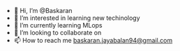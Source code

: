 - 👋 Hi, I’m @Baskaran
- 👀 I’m interested in learning new techinology
- 🌱 I’m currently learning MLops
- 💞️ I’m looking to collaborate on 
- 📫 How to reach me baskaran.jayabalan94@gmail.com

<!---
Baskaran1994/Baskaran1994 is a ✨ special ✨ repository because its `README.md` (this file) appears on your GitHub profile.
You can click the Preview link to take a look at your changes.
--->
